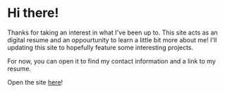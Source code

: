 # Hi there!
Thanks for taking an interest in what I've been up to. This site acts as an digital resume and an oppourtunity to learn a little bit more about me! I'll updating this site to hopefully feature some interesting projects.

For now, you can open it to find my contact information and a link to my resume.

Open the site [here](http://kylelevyofficial.github.io/ "here")!
